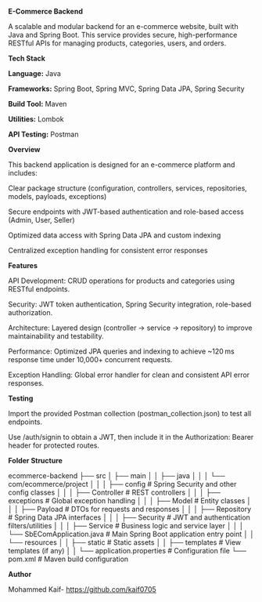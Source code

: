**E-Commerce Backend**

A scalable and modular backend for an e-commerce website, built with Java and Spring Boot. This service provides secure, high-performance RESTful APIs for managing products, categories, users, and orders.

**Tech Stack**

**Language:** Java

**Frameworks:** Spring Boot, Spring MVC, Spring Data JPA, Spring Security

**Build Tool:** Maven

**Utilities:** Lombok

**API Testing:** Postman

**Overview**

This backend application is designed for an e-commerce platform and includes:

Clear package structure (configuration, controllers, services, repositories, models, payloads, exceptions)

Secure endpoints with JWT-based authentication and role-based access (Admin, User, Seller)

Optimized data access with Spring Data JPA and custom indexing

Centralized exception handling for consistent error responses

**Features**

API Development: CRUD operations for products and categories using RESTful endpoints.

Security: JWT token authentication, Spring Security integration, role-based authorization.

Architecture: Layered design (controller → service → repository) to improve maintainability and testability.

Performance: Optimized JPA queries and indexing to achieve ~120 ms response time under 10,000+ concurrent requests.

Exception Handling: Global error handler for clean and consistent API error responses.


**Testing**

Import the provided Postman collection (postman_collection.json) to test all endpoints.

Use /auth/signin to obtain a JWT, then include it in the Authorization: Bearer <token> header for protected routes.

**Folder Structure**

ecommerce-backend
├── src
│   ├── main
│   │   ├── java
│   │   │   └── com/ecommerce/project
│   │   │       ├── config           # Spring Security and other config classes
│   │   │       ├── Controller       # REST controllers
│   │   │       ├── exceptions       # Global exception handling
│   │   │       ├── Model            # Entity classes
│   │   │       ├── Payload          # DTOs for requests and responses
│   │   │       ├── Repository       # Spring Data JPA interfaces
│   │   │       ├── Security         # JWT and authentication filters/utilities
│   │   │       ├── Service          # Business logic and service layer
│   │   │       └── SbEComApplication.java  # Main Spring Boot application entry point
│   │   └── resources
│   │       ├── static              # Static assets
│   │       ├── templates           # View templates (if any)
│   │       └── application.properties  # Configuration file
└── pom.xml                          # Maven build configuration


**Author**

Mohammed Kaif- https://github.com/kaif0705
